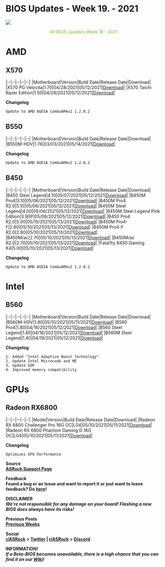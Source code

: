 # BIOS Updates - Week 19. - 2021

<img style="margin-left:auto;margin-right:auto;display: block;" src="/ASRockWiki/assets/img/includes/wiki/bios_updates.png">

<p style="text-align:center;color:#79bd28">All BIOS Updates Week 19 - 2021</p>

# AMD

## **X570**

|:-|:-|:-|:-|:-|
|Motherboard|Version|Build Date|Release Date|Download|
|X570 PG Velocita|1.70|04/28/2021|05/12/2021|[Download](https://www.asrock.com/MB/AMD/X570%20PG%20Velocita/index.asp#BIOS)|
|X570 Taichi Razer Edition|1.50|04/28/2021|05/12/2021|[Download](https://www.asrock.com/MB/AMD/X570%20Taichi%20Razer%20Edition/index.asp#BIOS)|

**Changelog**

    Update to AMD AGESA ComboAM4v2 1.2.0.2

## **B550**

|:-|:-|:-|:-|:-|
|Motherboard|Version|Build Date|Release Date|Download|
|B550M-HDV|1.76|03/03/2021|05/14/2021|[Download](https://drive.google.com/file/d/1UMmvZfNACGmh_6Y7rYoaSsrJUBbDFR1o/view?usp=sharing)|

**Changelog**

    Update to AMD AGESA ComboAM4v2 1.2.0.2

## **B450**

|:-|:-|:-|:-|:-|
|Motherboard|Version|Build Date|Release Date|Download|
|B450 Steel Legend|4.10|05/07/2021|05/12/2021|[Download](https://www.asrock.com/MB/AMD/B450%20Steel%20Legend/index.asp#BIOS)|
|B450M Pro4|5.10|05/06/2021|05/12/2021|[Download](https://www.asrock.com/MB/AMD/B450M%20Pro4/index.asp#BIOS)|
|B450M Pro4 R2.0|5.10|05/06/2021|05/12/2021|[Download](https://www.asrock.com/MB/AMD/B450M%20Pro4%20R2.0/index.asp#BIOS)|
|B450M Steel Legend|4.00|05/06/2021|05/12/2021|[Download](https://www.asrock.com/MB/AMD/B450M%20Steel%20Legend/index.asp#BIOS)|
|B450M Steel Legend Pink Edition|3.90P|05/06/2021|05/12/2021|[Download](https://www.asrock.com/MB/AMD/B450M%20Steel%20Legend/index.asp#BIOS)|
|B450 Pro4 R2.0|5.00|05/10/2021|05/13/2021|[Download](https://www.asrock.com/MB/AMD/B450%20Pro4%20R2.0/index.asp#BIOS)|
|B450M Pro4-F|2.80|05/10/2021|05/13/2021|[Download](https://www.asrock.com/MB/AMD/B450M%20Pro4-F/index.asp#BIOS)|
|B450M Pro4-F R2.0|2.80|05/10/2021|05/13/2021|[Download](https://www.asrock.com/MB/AMD/B450M%20Pro4-F%20R2.0/index.asp#BIOS)|
|B450M/ac|2.70|05/10/2021|05/13/2021|[Download](https://www.asrock.com/MB/AMD/B450Mac/index.asp#BIOS)|
|B450M/ac R2.0|2.70|05/10/2021|05/13/2021|[Download](https://www.asrock.com/MB/AMD/B450Mac%20R2.0/index.asp#BIOS)|
|Fatal1ty B450 Gaming K4|5.00|05/10/2021|05/13/2021|[Download](https://www.asrock.com/MB/AMD/Fatal1ty%20B450%20Gaming%20K4/index.asp#BIOS)|

**Changelog**

    Update to AMD AGESA ComboAM4v2 1.2.0.2

# Intel

## **B560**

|:-|:-|:-|:-|:-|
|Motherboard|Version|Build Date|Release Date|Download|
|B560M-HDV|1.80|05/10/2021|05/11/2021|[Download](https://www.asrock.com/MB/Intel/B560M-HDV/index.asp#BIOS)|
|B560 Pro4|1.80|04/16/2021|05/12/2021|[Download](https://www.asrock.com/MB/Intel/B560%20Pro4/index.asp#BIOS)|
|B560 Steel Legend|1.80|04/16/2021|05/12/2021|[Download](https://www.asrock.com/MB/Intel/B560%20Steel%20Legend/index.asp#BIOS)|
|B560M Steel Legend|1.40|04/19/2021|05/12/2021|[Download](https://www.asrock.com/MB/Intel/B560M%20Steel%20Legend/index.asp#BIOS)|

**Changelog**

    1. Added "Intel Adaptive Boost Technology"
    2. Update Intel Microcode and ME
    3. Update GOP
    4. Improved memory compatibility

# GPUs

## **Radeon RX6800**

|:-|:-|:-|:-|:-|
|Model|Version|Build Date|Release Date|Download|
|Radeon RX 6800 Challenger Pro 16G OC|L04|05/10/2021|05/11/2021|[Download](https://www.asrock.com/Graphics-Card/AMD/Radeon%20RX%206800%20Challenger%20Pro%2016G%20OC/index.asp#BIOS)|
|Radeon RX 6800 Phantom Gaming D 16G OC|L04|05/10/2021|05/11/2021|[Download](https://www.asrock.com/Graphics-Card/AMD/Radeon%20RX%206800%20Phantom%20Gaming%20D%2016G%20OC/index.asp#BIOS)|

**Changelog**

    Optimizes GPU Performance



**Source**  
[**ASRock Support Page**](https://www.asrock.com/support/index.asp?cat=BIOS)

**Feedback**  
**Found a bug or an Issue and want to report it or just want to leave feedback? Do [here](https://event.asrock.com/tsd.asp)!**

**DISCLAIMER**  
***We're not responsible for any damage on your board! Flashing a new BIOS does always have its risks!***

**Previous Posts**  
[**Previous Weeks**](https://www.reddit.com/r/ASRock/?f=flair_name%3A%22BIOS%20Release%22)

**Social**  
**[r/ASRock](https://www.reddit.com/r/ASRock/) > [Twitter](https://twitter.com/redditASRock) | [r/ASRock](https://www.reddit.com/r/ASRock/) > [Discord](https://discord.gg/rFrMpxV)**

**INFORMATION!**  
***If a Beta-BIOS becomes unavailable, there is a high chance that you can find it on our [Wiki](https://botflakes.github.io/ASRockWiki/beta_bios/)!***
